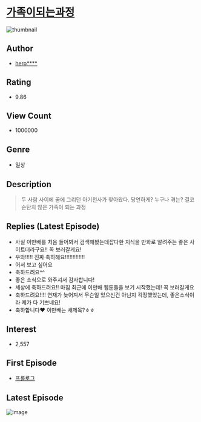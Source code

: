 # [가족이되는과정](https://comic.naver.com/bestChallenge/list?titleId=786475)
![thumbnail](https://image-comic.pstatic.net/user_contents_data/challenge_comic/2021/12/06/280831/thumbnail_202x1644195bb7a_a7e8_4da7_8d91_85639716e97a_00001873.JPEG)

## Author
- [hero****](https://comic.naver.com/artistTitle?id=280831)

## Rating
- 9.86

## View Count
- 1000000

## Genre
- 일상

## Description
> 두 사람 사이에 꿈에 그리던 아기천사가 찾아왔다. 당연하게? 누구나 겪는? 결코 순탄치 않은 가족이 되는 과정

## Replies (Latest Episode)
- 사실 이만배를 처음 들어봐서 검색해봤는데잡다한 지식을 만화로 알려주는 좋은 사이트더라구요!! 꼭 보러갈게요!
- 우와!!!!! 진짜 축하해요!!!!!!!!!!!!!
- 어서 보고 싶어요
- 축하드려요^^
- 좋은 소식으로 와주셔서 감사합니다!
- 세상에 축하드려요!! 마침 최근에 이만배 웹툰들을 보기 시작했는데! 꼭 보러갈게요
- 축하드려요!!!! 연재가 늦어져서 무슨일 있으신건 아닌지 걱정했었는데, 좋은소식이라 제가 다 기쁘네요!
- 축하합니다❤️ 이만배는 새제목?ㅎㅎ

## Interest
- 2,557

## First Episode
- [프롤로그](https://comic.naver.com/bestChallenge/detail?titleId=786475&no=1)

## Latest Episode
![image](https://image-comic.pstatic.net/user_contents_data/challenge_comic/2022/11/01/280831/upload_3631364978918111329.jpeg)
